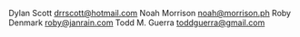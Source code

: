 Dylan Scott <drrscott@hotmail.com>
Noah Morrison <noah@morrison.ph>
Roby Denmark <roby@janrain.com>
Todd M. Guerra <toddguerra@gmail.com>
